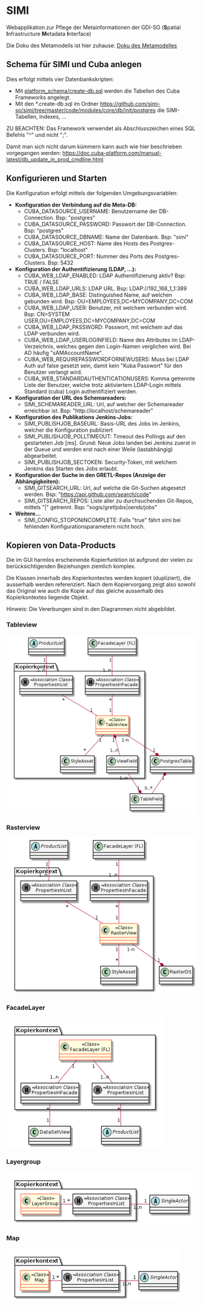 # SIMI

Webapplikation zur Pflege der Metainformationen der GDI-SO (**S**patial **I**nfrastructure **M**etadata **I**nterface)

Die Doku des Metamodells ist hier zuhause: [Doku des Metamodelles](metamodel.md)

## Schema für SIMI und Cuba anlegen

Dies erfolgt mittels vier Datenbankskripten:
* Mit [platform_schema/create-db.sql](platform_schema/create-db.sql) werden die Tabellen des Cuba Frameworks angelegt.
* Mit den *.create-db.sql im Ordner <https://github.com/simi-so/simi/tree/master/code/modules/core/db/init/postgres> 
  die SIMI-Tabellen, Indexes, ...
  
ZU BEACHTEN: Das Framework verwendet als Abschlusszeichen eines SQL Befehls "^" und nicht ";".

Damit man sich nicht darum kümmern kann auch wie hier beschrieben vorgegangen werden:
<https://doc.cuba-platform.com/manual-latest/db_update_in_prod_cmdline.html>

## Konfigurieren und Starten

Die Konfiguration erfolgt mittels der folgenden Umgebungsvariablen:

* **Konfiguration der Verbindung auf die Meta-DB:**
  * CUBA_DATASOURCE_USERNAME: Benutzername der DB-Connection. Bsp: "postgres"
  * CUBA_DATASOURCE_PASSWORD: Passwort der DB-Connection. Bsp: "postgres"
  * CUBA_DATASOURCE_DBNAME: Name der Datenbank. Bsp: "simi"
  * CUBA_DATASOURCE_HOST: Name des Hosts des Postgres-Clusters. Bsp: "localhost"
  * CUBA_DATASOURCE_PORT: Nummer des Ports des Postgres-Clusters. Bsp: 5432
* **Konfiguration der Authentifizierung (LDAP, ...):**
  * CUBA_WEB_LDAP_ENABLED: LDAP Authentifizierung aktiv? Bsp: TRUE / FALSE
  * CUBA_WEB_LDAP_URLS: LDAP URL. Bsp: LDAP://192_168_1_1:389
  * CUBA_WEB_LDAP_BASE: Distinguished Name, auf welchen gebunden wird. Bsp: OU=EMPLOYEES,DC=MYCOMPANY,DC=COM
  * CUBA_WEB_LDAP_USER: Benutzer, mit welchem verbunden wird. Bsp: CN=SYSTEM USER,OU=EMPLOYEES,DC=MYCOMPANY,DC=COM
  * CUBA_WEB_LDAP_PASSWORD: Passwort, mit welchem auf das LDAP verbunden wird.
  * CUBA_WEB_LDAP_USERLOGINFIELD: Name des Attributes im LDAP-Verzeichnis, welches gegen den Login-Namen 
  verglichen wird. Bei AD häufig "sAMAccountName".
  * CUBA_WEB_REQUIREPASSWORDFORNEWUSERS: Muss bei LDAP Auth auf false gesetzt sein, damit kein "Kuba Passwort" für
  den Benutzer verlangt wird.
  * CUBA_WEB_STANDARDAUTHENTICATIONUSERS: Komma getrennte Liste der Benutzer, welche trotz aktiviertem LDAP-Login mittels Standard 
  (cuba) Login authentifiziert werden. 
* **Konfiguration der URL des Schemareaders:**
  * SIMI_SCHEMAREADER_URL: Url, auf welcher der Schemareader erreichbar ist. Bsp: "http://localhost/schemareader"
* **Konfiguration des Publikations Jenkins-Jobs:**   
  * SIMI_PUBLISHJOB_BASEURL: Basis-URL des Jobs im Jenkins, welcher die Konfiguration publiziert
  * SIMI_PUBLISHJOB_POLLTIMEOUT: Timeout des Pollings auf den gestarteten Job \[ms\]. Grund: Neue Jobs landen bei 
  Jenkins zuerst in der Queue und werden erst nach einer Weile (lastabhängig) abgearbeitet.  
  * SIMI_PUBLISHJOB_SECTOKEN: Security-Token, mit welchem Jenkins das Starten des Jobs erlaubt. 
* **Konfiguration der Suche in den GRETL-Repos (Anzeige der Abhängigkeiten):**
  * SIMI_GITSEARCH_URL: Url, auf welche die Git-Suchen abgesetzt werden. Bsp: "https://api.github.com/search/code"
  * SIMI_GITSEARCH_REPOS: Liste aller zu durchsuchenden Git-Repos, mittels "|" getrennt. Bsp: "sogis/gretljobs|oereb/jobs"
* **Weitere...**
  * SIMI_CONFIG_STOPONINCOMPLETE: Falls "true" fährt simi bei fehlenden Konfigurationsparametern nicht hoch.
  
## Kopieren von Data-Products

Die im GUI harmlos erscheinende Kopierfunktion ist aufgrund der vielen zu berücksichtigenden Beziehungen
ziemlich komplex.

Die Klassen innerhalb des Kopierkontextes werden kopiert (dupliziert), die ausserhalb werden referenziert. 
Nach dem Kopiervorgang zeigt also sowohl das Original wie auch die Kopie auf das gleiche ausserhalb des
Kopierkontextes liegende Objekt.

Hinweis: Die Vererbungen sind in den Diagrammen nicht abgebildet.

### Tableview

![Tableview Copy](simi_resources/copy-tableview.png)

### Rasterview

![Rasterview Copy](simi_resources/copy-rasterview.png)

### FacadeLayer

![Facadelayer Copy](simi_resources/copy-facadelayer.png)

### Layergroup

![Layergroup Copy](simi_resources/copy-layergroup.png)

### Map

![Map Copy](simi_resources/copy-map.png)








